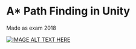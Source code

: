 # A* Path Finding in Unity

Made as exam 2018

[![IMAGE ALT TEXT HERE](https://img.youtube.com/vi/WYDfNpqdEvk/0.jpg)](https://www.youtube.com/watch?v=WYDfNpqdEvk)
